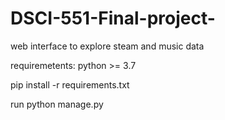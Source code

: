 # DSCI-551-Final-project-
web interface to explore steam and music data 

requiremetents: python >= 3.7

pip install -r requirements.txt 

run python manage.py 
